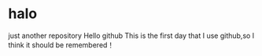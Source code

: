 # halo
just another repository
Hello github
This is the first day that I use github,so I think it should be remembered！
